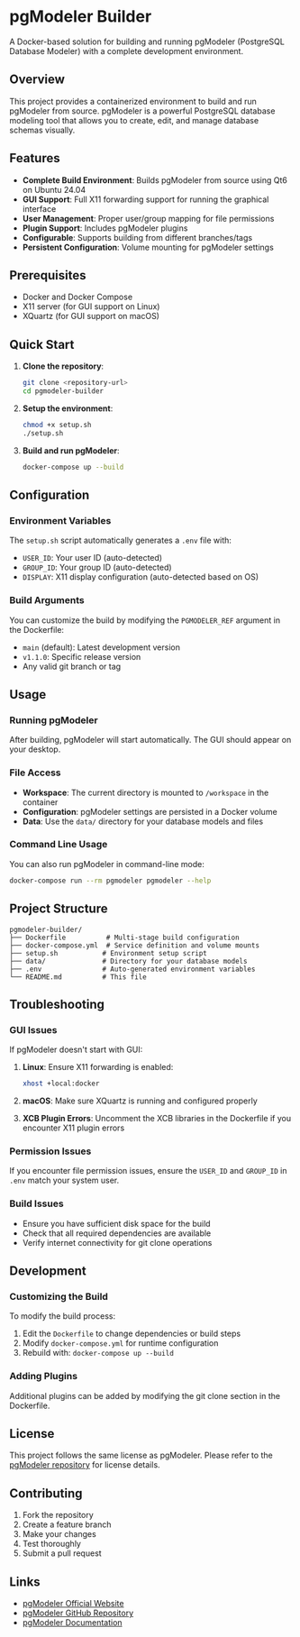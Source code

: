 # pgModeler Builder

A Docker-based solution for building and running pgModeler (PostgreSQL Database Modeler) with a complete development environment.

## Overview

This project provides a containerized environment to build and run pgModeler from source. pgModeler is a powerful PostgreSQL database modeling tool that allows you to create, edit, and manage database schemas visually.

## Features

- **Complete Build Environment**: Builds pgModeler from source using Qt6 on Ubuntu 24.04
- **GUI Support**: Full X11 forwarding support for running the graphical interface
- **User Management**: Proper user/group mapping for file permissions
- **Plugin Support**: Includes pgModeler plugins
- **Configurable**: Supports building from different branches/tags
- **Persistent Configuration**: Volume mounting for pgModeler settings

## Prerequisites

- Docker and Docker Compose
- X11 server (for GUI support on Linux)
- XQuartz (for GUI support on macOS)

## Quick Start

1. **Clone the repository**:

   ```bash
   git clone <repository-url>
   cd pgmodeler-builder
   ```

2. **Setup the environment**:

   ```bash
   chmod +x setup.sh
   ./setup.sh
   ```

3. **Build and run pgModeler**:
   ```bash
   docker-compose up --build
   ```

## Configuration

### Environment Variables

The `setup.sh` script automatically generates a `.env` file with:

- `USER_ID`: Your user ID (auto-detected)
- `GROUP_ID`: Your group ID (auto-detected)
- `DISPLAY`: X11 display configuration (auto-detected based on OS)

### Build Arguments

You can customize the build by modifying the `PGMODELER_REF` argument in the Dockerfile:

- `main` (default): Latest development version
- `v1.1.0`: Specific release version
- Any valid git branch or tag

## Usage

### Running pgModeler

After building, pgModeler will start automatically. The GUI should appear on your desktop.

### File Access

- **Workspace**: The current directory is mounted to `/workspace` in the container
- **Configuration**: pgModeler settings are persisted in a Docker volume
- **Data**: Use the `data/` directory for your database models and files

### Command Line Usage

You can also run pgModeler in command-line mode:

```bash
docker-compose run --rm pgmodeler pgmodeler --help
```

## Project Structure

```
pgmodeler-builder/
├── Dockerfile          # Multi-stage build configuration
├── docker-compose.yml  # Service definition and volume mounts
├── setup.sh           # Environment setup script
├── data/              # Directory for your database models
├── .env               # Auto-generated environment variables
└── README.md          # This file
```

## Troubleshooting

### GUI Issues

If pgModeler doesn't start with GUI:

1. **Linux**: Ensure X11 forwarding is enabled:

   ```bash
   xhost +local:docker
   ```

2. **macOS**: Make sure XQuartz is running and configured properly

3. **XCB Plugin Errors**: Uncomment the XCB libraries in the Dockerfile if you encounter X11 plugin errors

### Permission Issues

If you encounter file permission issues, ensure the `USER_ID` and `GROUP_ID` in `.env` match your system user.

### Build Issues

- Ensure you have sufficient disk space for the build
- Check that all required dependencies are available
- Verify internet connectivity for git clone operations

## Development

### Customizing the Build

To modify the build process:

1. Edit the `Dockerfile` to change dependencies or build steps
2. Modify `docker-compose.yml` for runtime configuration
3. Rebuild with: `docker-compose up --build`

### Adding Plugins

Additional plugins can be added by modifying the git clone section in the Dockerfile.

## License

This project follows the same license as pgModeler. Please refer to the [pgModeler repository](https://github.com/pgmodeler/pgmodeler) for license details.

## Contributing

1. Fork the repository
2. Create a feature branch
3. Make your changes
4. Test thoroughly
5. Submit a pull request

## Links

- [pgModeler Official Website](https://pgmodeler.io/)
- [pgModeler GitHub Repository](https://github.com/pgmodeler/pgmodeler)
- [pgModeler Documentation](https://docs.pgmodeler.io/)
